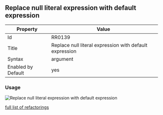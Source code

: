 ## Replace null literal expression with default expression

Property | Value
--- | --- 
Id | RR0139
Title | Replace null literal expression with default expression
Syntax | argument
Enabled by Default | yes

### Usage

![Replace null literal expression with default expression](../../images/refactorings/ReplaceNullLiteralExpressionWithDefaultExpression.png)

[full list of refactorings](Refactorings.md)
